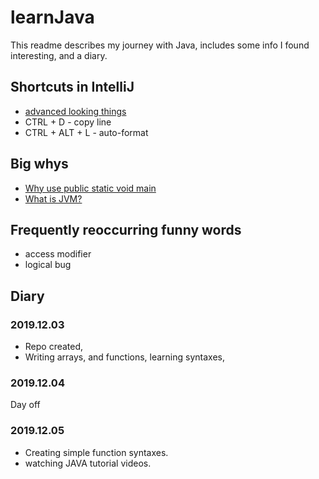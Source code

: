 # learnJava
This readme describes my journey with Java, includes some info I found interesting, and a diary.

## Shortcuts in IntelliJ
- [advanced looking things](https://www.jetbrains.com/help/idea/mastering-keyboard-shortcuts.html)
- CTRL + D - copy line
- CTRL + ALT + L - auto-format

## Big whys
- [Why use public static void main](https://www.geeksforgeeks.org/understanding-public-static-void-mainstring-args-in-java/)
- [What is JVM?](https://www.pcmag.com/encyclopedia/term/45578/java-virtual-machine)

## Frequently reoccurring funny words
- access modifier
- logical bug

## Diary

### 2019.12.03
- Repo created,
- Writing arrays, and functions, learning syntaxes,

### 2019.12.04
Day off

### 2019.12.05
- Creating simple function syntaxes.
- watching JAVA tutorial videos.

